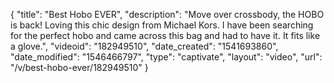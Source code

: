 {
    "title": "Best Hobo EVER",
    "description": "Move over crossbody, the HOBO is back!  Loving this chic design from Michael Kors.  I have been searching for the perfect hobo and came across this bag and had to have it.  It fits like a glove.",
    "videoid": "182949510",
    "date_created": "1541693860",
    "date_modified": "1546466797",
    "type": "captivate",
    "layout": "video",
    "url": "\/v\/best-hobo-ever\/182949510"
}